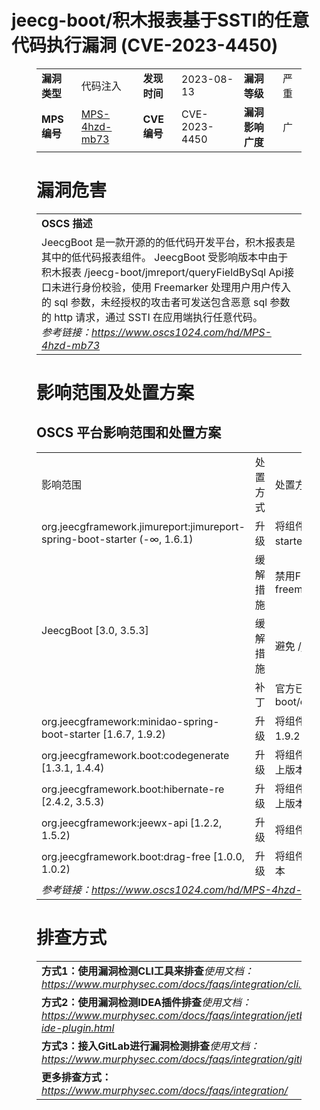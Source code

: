 # jeecg-boot/积木报表基于SSTI的任意代码执行漏洞 (CVE-2023-4450)
<figure class="wp-block-table">
    <table>
        <tbody>
        <tr>
            <td><strong>漏洞类型</strong></td>
            <td>代码注入</td>
            <td><strong>发现时间</strong></td>
            <td>2023-08-13</td>
            <td><strong>漏洞等级</strong></td>
            <td>严重</td>
        </tr>
        <tr>
            <td><strong>MPS编号</strong></td>
            <td><a href="https://www.oscs1024.com/hd/MPS-4hzd-mb73">MPS-4hzd-mb73</a></td>
            <td><strong>CVE编号</strong></td>
            <td>CVE-2023-4450</td>
            <td><strong>漏洞影响广度</strong></td>
            <td>广</td>
        </tr>
        </tbody>
    </table>
</figure>


<figure class="wp-block-table">
    <h1 class="wp-block-heading">漏洞危害</h1>
    <table>
        <tbody>
        <tr>
            <td><strong>OSCS 描述</strong></td>
        </tr>
        <tr>
            <td>JeecgBoot 是一款开源的的低代码开发平台，积木报表是其中的低代码报表组件。
JeecgBoot 受影响版本中由于积木报表 /jeecg-boot/jmreport/queryFieldBySql Api接口未进行身份校验，使用 Freemarker 处理用户用户传入的 sql 参数，未经授权的攻击者可发送包含恶意 sql 参数的 http 请求，通过 SSTI 在应用端执行任意代码。<br><em>参考链接：<a
                    href="https://www.oscs1024.com/hd/MPS-4hzd-mb73">https://www.oscs1024.com/hd/MPS-4hzd-mb73</a></em>
            </td>
        </tr>
        </tbody>
    </table>
</figure>


<figure class="wp-block-table alignleft">
    <h1 class="wp-block-heading">影响范围及处置方案</h1>
    <h2 class="wp-block-heading"><strong>OSCS</strong> <strong>平台影响范围和处置方案</strong></h2>
    <table>
        <tbody>
        <tr>
            <td>影响范围</td>
            <td>处置方式</td>
            <td>处置方法</td>
        </tr>
        <tr><td rowspan="1">org.jeecgframework.jimureport:jimureport-spring-boot-starter (-∞, 1.6.1)</td><td>升级</td><td>将组件 org.jeecgframework.jimureport:jimureport-spring-boot-starter 升级至 1.6.1 及以上版本</td></tr><tr><td rowspan="3">JeecgBoot  [3.0, 3.5.3]</td><td>缓解措施</td><td>禁用Freemarker高危的代码执行类，如：freemarker.template.utility.Execute</td></tr><tr><td>缓解措施</td><td>避免 /jeecg-boot/jmreport/queryFieldBySql Api接口对外暴露</td></tr><tr><td>补丁</td><td>官方已发布补丁：https://github.com/jeecgboot/jeecg-boot/commit/acb48179ab00e167747fa4a3e4fd3b94c78aeda5</td></tr><tr><td rowspan="1">org.jeecgframework:minidao-spring-boot-starter [1.6.7, 1.9.2)</td><td>升级</td><td>将组件 org.jeecgframework:minidao-spring-boot-starter 升级至 1.9.2 及以上版本</td></tr><tr><td rowspan="1">org.jeecgframework.boot:codegenerate [1.3.1, 1.4.4)</td><td>升级</td><td>将组件 org.jeecgframework.boot:codegenerate 升级至 1.4.4 及以上版本</td></tr><tr><td rowspan="1">org.jeecgframework.boot:hibernate-re [2.4.2, 3.5.3)</td><td>升级</td><td>将组件 org.jeecgframework.boot:hibernate-re 升级至 3.5.3 及以上版本</td></tr><tr><td rowspan="1">org.jeecgframework:jeewx-api [1.2.2, 1.5.2)</td><td>升级</td><td>将组件 org.jeecgframework:jeewx-api 升级至 1.5.2 及以上版本</td></tr><tr><td rowspan="1">org.jeecgframework.boot:drag-free [1.0.0, 1.0.2)</td><td>升级</td><td>将组件 org.jeecgframework.boot:drag-free 升级至 1.0.2 及以上版本</td></tr>
        <tr>
            <td colspan="3"><em>参考链接：</em><em><a
                    href="https://www.oscs1024.com/hd/MPS-4hzd-mb73">https://www.oscs1024.com/hd/MPS-4hzd-mb73</a></em></td>
        </tr>
        </tbody>
    </table>
</figure>


<figure class="wp-block-table">
    <h1 class="wp-block-heading">排查方式</h1>
    <table>
        <tbody>
        <tr>
            <td><strong>方式1：使用漏洞检测CLI工具来排查</strong><em>使用文档：<a
                    href="https://www.murphysec.com/docs/faqs/integration/cli.html">https://www.murphysec.com/docs/faqs/integration/cli.html</a></em>
            </td>
        </tr>
        <tr>
            <td><strong>方式2：使用漏洞检测IDEA插件排查</strong><em>使用文档：<a
                    href="https://www.murphysec.com/docs/faqs/integration/jetbrains-ide-plugin.html">https://www.murphysec.com/docs/faqs/integration/jetbrains-ide-plugin.html</a></em>
            </td>
        </tr>
        <tr>
            <td><strong>方式3：接入GitLab进行漏洞检测排查</strong><em>使用文档：<a
                    href="https://www.murphysec.com/docs/faqs/integration/gitlab.html">https://www.murphysec.com/docs/faqs/integration/gitlab.html</a></em>
            </td>
        </tr>
        <tr>
            <td><strong>更多排查方式：</strong><em><a
                    href="https://www.murphysec.com/docs/faqs/integration/">https://www.murphysec.com/docs/faqs/integration/</a></em>
            </td>
        </tr>
        </tbody>
    </table>
</figure>
